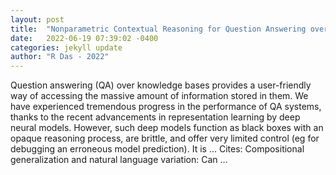 ```yaml
---
layout: post
title:  "Nonparametric Contextual Reasoning for Question Answering over Large Knowledge Bases"
date:   2022-06-19 07:39:02 -0400
categories: jekyll update
author: "R Das - 2022"
---
```

Question answering (QA) over knowledge bases provides a user-friendly way of accessing the massive amount of information stored in them. We have experienced tremendous progress in the performance of QA systems, thanks to the recent advancements in representation learning by deep neural models. However, such deep models function as black boxes with an opaque reasoning process, are brittle, and offer very limited control (eg for debugging an erroneous model prediction). It is …
Cites: ‪Compositional generalization and natural language variation: Can …‬  